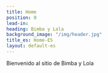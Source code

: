 ```yaml
---
title: Home
position: 0
lead-in: 
heading: Bimba y Lola
background_image: "/img/header.jpg"
title_es: Home-ES
layout: default-es
---
```


Bienvenido al sitio de Bimba y Lola
